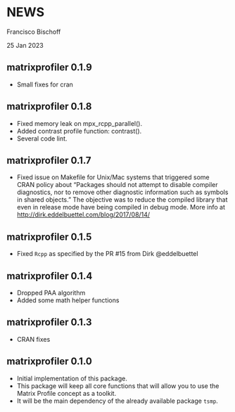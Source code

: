 NEWS
================
Francisco Bischoff

25 Jan 2023

<!-- NEWS.md is generated from NEWS.Rmd. Please edit that file -->

## matrixprofiler 0.1.9

-   Small fixes for cran

## matrixprofiler 0.1.8

-   Fixed memory leak on mpx_rcpp_parallel().
-   Added contrast profile function: contrast().
-   Several code lint.

## matrixprofiler 0.1.7

-   Fixed issue on Makefile for Unix/Mac systems that triggered some
    CRAN policy about “Packages should not attempt to disable compiler
    diagnostics, nor to remove other diagnostic information such as
    symbols in shared objects.” The objective was to reduce the compiled
    library that even in release mode have being compiled in debug mode.
    More info at <http://dirk.eddelbuettel.com/blog/2017/08/14/>

## matrixprofiler 0.1.5

-   Fixed `Rcpp` as specified by the PR \#15 from Dirk @eddelbuettel

## matrixprofiler 0.1.4

-   Dropped PAA algorithm
-   Added some math helper functions

## matrixprofiler 0.1.3

-   CRAN fixes

## matrixprofiler 0.1.0

-   Initial implementation of this package.
-   This package will keep all core functions that will allow you to use
    the Matrix Profile concept as a toolkit.
-   It will be the main dependency of the already available package
    `tsmp`.
